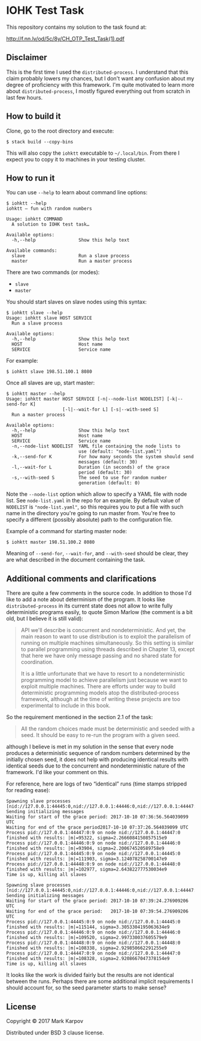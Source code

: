 # IOHK Test Task

This repository contains my solution to the task found at:

http://f.nn.lv/od/5c/8y/CH_OTP_Test_Task(1).pdf

## Disclaimer

This is the first time I used the `distributed-process`. I understand that
this claim probably lowers my chances, but I don't want any confusion about
my degree of proficiency with this framework. I'm quite motivated to learn
more about `distributed-process`, I mostly figured everything out from
scratch in last few hours.

## How to build it

Clone, go to the root directory and execute:

```
$ stack build --copy-bins
```

This will also copy the `iohktt` executable to `~/.local/bin`. From there I
expect you to copy it to machines in your testing cluster.

## How to run it

You can use `--help` to learn about command line options:

```
$ iohktt --help
iohktt — fun with random numbers

Usage: iohktt COMMAND
  A solution to IOHK test task…

Available options:
  -h,--help                Show this help text

Available commands:
  slave                    Run a slave process
  master                   Run a master process
```

There are two commands (or modes):

* `slave`
* `master`

You should start slaves on slave nodes using this syntax:

```
$ iohktt slave --help
Usage: iohktt slave HOST SERVICE
  Run a slave process

Available options:
  -h,--help                Show this help text
  HOST                     Host name
  SERVICE                  Service name
```

For example:

```
$ iohktt slave 198.51.100.1 8080
```

Once all slaves are up, start master:

```
$ iohktt master --help
Usage: iohktt master HOST SERVICE [-n|--node-list NODELIST] [-k|--send-for K]
                     [-l|--wait-for L] [-s|--with-seed S]
  Run a master process

Available options:
  -h,--help                Show this help text
  HOST                     Host name
  SERVICE                  Service name
  -n,--node-list NODELIST  YAML file containing the node lists to
                           use (default: "node-list.yaml")
  -k,--send-for K          For how many seconds the system should send
                           messages (default: 30)
  -l,--wait-for L          Duration (in seconds) of the grace
                           period (default: 30)
  -s,--with-seed S         The seed to use for random number
                           generation (default: 0)
```

Note the `--node-list` option which allow to specify a YAML file with node
list. See `node-list.yaml` in the repo for an example. By default value of
`NODELIST` is `"node-list.yaml"`, so this requires you to put a file with
such name in the directory you're going to run master from. You're free to
specify a different (possibly absolute) path to the configuration file.

Example of a command for starting master node:

```
$ iohktt master 198.51.100.2 8080
```

Meaning of `--send-for`, `--wait-for`, and `--with-seed` should be clear,
they are what described in the document containing the task.

## Additional comments and clarifications

There are quite a few comments in the source code. In addition to those I'd
like to add a note about determinism of the program. It looks like
`distributed-process` in its current state does not allow to write fully
deterministic programs easily, to quote Simon Marlow (the comment is a bit
old, but I believe it is still valid):

> API we'll describe is concurrent and nondeterministic. And yet, the main
> reason to want to use distribution is to exploit the parallelism of
> running on multiple machines simultaneously. So this setting is similar to
> parallel programming using threads described in Chapter 13, except that
> here we have only message passing and no shared state for coordination.
>
> It is a little unfortunate that we have to resort to a nondeterministic
> programming model to achieve parallelism just because we want to exploit
> multiple machines. There are efforts under way to build deterministic
> programming models atop the distributed-process framework, although at the
> time of writing these projects are too experimental to include in this
> book.

So the requirement mentioned in the section 2.1 of the task:

> All the random choices made must be deterministic and seeded with a seed.
> It should be easy to re-run the program with a given seed.

although I believe is met in my solution in the sense that every node
produces a deterministic sequence of random numbers determined by the
initially chosen seed, it does not help with producing identical results
with identical seeds due to the concurrent and nondeterministic nature of
the framework. I'd like your comment on this.

For reference, here are logs of two “identical” runs (time stamps stripped
for reading ease):

```
Spawning slave processes
[nid://127.0.0.1:44445:0,nid://127.0.0.1:44446:0,nid://127.0.0.1:44447:0,nid://127.0.0.1:44448:0]
Sending initializing messages
Waiting for start of the grace period: 2017-10-10 07:36:56.564039099 UTC
Waiting for end of the grace period2017-10-10 07:37:26.564039099 UTC
Process pid://127.0.0.1:44447:0:9 on node nid://127.0.0.1:44447:0 finished with results: |m|=95322, sigma=2.2666084150857515e9
Process pid://127.0.0.1:44446:0:9 on node nid://127.0.0.1:44446:0 finished with results: |m|=93904, sigma=2.200674520589758e9
Process pid://127.0.0.1:44445:0:9 on node nid://127.0.0.1:44445:0 finished with results: |m|=111903, sigma=3.124078258700147e9
Process pid://127.0.0.1:44448:0:9 on node nid://127.0.0.1:44448:0 finished with results: |m|=102977, sigma=2.643822777530034e9
Time is up, killing all slaves
```

```
Spawning slave processes
[nid://127.0.0.1:44445:0,nid://127.0.0.1:44446:0,nid://127.0.0.1:44447:0,nid://127.0.0.1:44448:0]
Sending initializing messages
Waiting for start of the grace period: 2017-10-10 07:39:24.276909206 UTC
Waiting for end of the grace period:   2017-10-10 07:39:54.276909206 UTC
Process pid://127.0.0.1:44445:0:9 on node nid://127.0.0.1:44445:0 finished with results: |m|=115144, sigma=3.3053304195063634e9
Process pid://127.0.0.1:44446:0:9 on node nid://127.0.0.1:44446:0 finished with results: |m|=109520, sigma=2.997330037605579e9
Process pid://127.0.0.1:44448:0:9 on node nid://127.0.0.1:44448:0 finished with results: |m|=108338, sigma=2.929850662291255e9
Process pid://127.0.0.1:44447:0:9 on node nid://127.0.0.1:44447:0 finished with results: |m|=108328, sigma=2.9208667047378154e9
Time is up, killing all slaves
```

It looks like the work is divided fairly but the results are not identical
between the runs. Perhaps there are some additional implicit requirements I
should account for, so the seed parameter starts to make sense?

## License

Copyright © 2017 Mark Karpov

Distributed under BSD 3 clause license.
